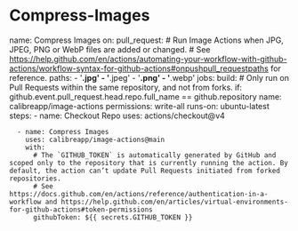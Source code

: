 # Compress-Images
name: Compress Images
on:
  pull_request:
    # Run Image Actions when JPG, JPEG, PNG or WebP files are added or changed.
    # See https://help.github.com/en/actions/automating-your-workflow-with-github-actions/workflow-syntax-for-github-actions#onpushpull_requestpaths for reference.
    paths:
      - '**.jpg'
      - '**.jpeg'
      - '**.png'
      - '**.webp'
jobs:
  build:
    # Only run on Pull Requests within the same repository, and not from forks.
    if: github.event.pull_request.head.repo.full_name == github.repository
    name: calibreapp/image-actions
    permissions: write-all
    runs-on: ubuntu-latest
    steps:
      - name: Checkout Repo
        uses: actions/checkout@v4

      - name: Compress Images
        uses: calibreapp/image-actions@main
        with:
          # The `GITHUB_TOKEN` is automatically generated by GitHub and scoped only to the repository that is currently running the action. By default, the action can’t update Pull Requests initiated from forked repositories.
          # See https://docs.github.com/en/actions/reference/authentication-in-a-workflow and https://help.github.com/en/articles/virtual-environments-for-github-actions#token-permissions
          githubToken: ${{ secrets.GITHUB_TOKEN }}
